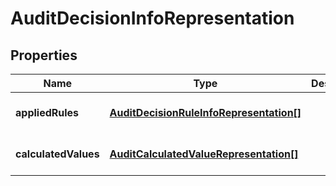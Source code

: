 # AuditDecisionInfoRepresentation

## Properties
Name | Type | Description | Notes
------------ | ------------- | ------------- | -------------
**appliedRules** | [**AuditDecisionRuleInfoRepresentation[]**](AuditDecisionRuleInfoRepresentation.md) |  | [optional] [default to null]
**calculatedValues** | [**AuditCalculatedValueRepresentation[]**](AuditCalculatedValueRepresentation.md) |  | [optional] [default to null]


